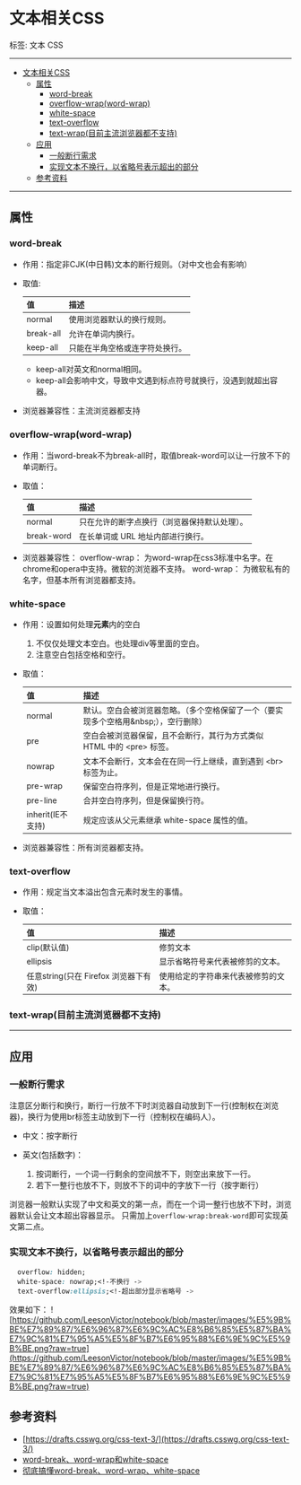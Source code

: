 # 文本相关CSS

标签: 文本 CSS

---

- [文本相关CSS](#文本相关css)
  - [属性](#属性)
    - [word-break](#word-break)
    - [overflow-wrap(word-wrap)](#overflow-wrapword-wrap)
    - [white-space](#white-space)
    - [text-overflow](#text-overflow)
    - [text-wrap(目前主流浏览器都不支持)](#text-wrap目前主流浏览器都不支持)
  - [应用](#应用)
    - [一般断行需求](#一般断行需求)
    - [实现文本不换行，以省略号表示超出的部分](#实现文本不换行以省略号表示超出的部分)
  - [参考资料](#参考资料)

---

## 属性

### word-break

- 作用：指定非CJK(中日韩)文本的断行规则。（对中文也会有影响）
- 取值:
  
  | 值        | 描述                           |
  | --------- | ------------------------------ |
  | normal    | 使用浏览器默认的换行规则。     |
  | break-all | 允许在单词内换行。             |
  | keep-all  | 只能在半角空格或连字符处换行。 |

  - keep-all对英文和normal相同。
  - keep-all会影响中文，导致中文遇到标点符号就换行，没遇到就超出容器。
- 浏览器兼容性：主流浏览器都支持

### overflow-wrap(word-wrap)

- 作用：当word-break不为break-all时，取值break-word可以让一行放不下的单词断行。
- 取值：
  
  | 值         | 描述                                         |
  | ---------- | -------------------------------------------- |
  | normal     | 只在允许的断字点换行（浏览器保持默认处理）。 |
  | break-word | 在长单词或 URL 地址内部进行换行。            |

- 浏览器兼容性：
  overflow-wrap： 为word-wrap在css3标准中名字。在chrome和opera中支持。微软的浏览器不支持。
  word-wrap： 为微软私有的名字，但基本所有浏览器都支持。

### white-space

- 作用：设置如何处理**元素**内的空白
  1. 不仅仅处理文本空白。也处理div等里面的空白。
  2. 注意空白包括空格和空行。
- 取值：
  
  | 值                | 描述                                                                                  |
  | ----------------- | ------------------------------------------------------------------------------------- |
  | normal            | 默认。空白会被浏览器忽略。（多个空格保留了一个（要实现多个空格用\&nbsp;），空行删除） |
  | pre               | 空白会被浏览器保留，且不会断行，其行为方式类似 HTML 中的 \<pre> 标签。                |
  | nowrap            | 文本不会断行，文本会在在同一行上继续，直到遇到 \<br> 标签为止。                       |
  | pre-wrap          | 保留空白符序列，但是正常地进行换行。                                                  |
  | pre-line          | 合并空白符序列，但是保留换行符。                                                      |
  | inherit(IE不支持) | 规定应该从父元素继承 white-space 属性的值。                                           |

- 浏览器兼容性：所有浏览器都支持。

### text-overflow

- 作用：规定当文本溢出包含元素时发生的事情。
- 取值：
  
  | 值                                    | 描述                                 |
  | ------------------------------------- | ------------------------------------ |
  | clip(默认值)                          | 修剪文本                             |
  | ellipsis                              | 显示省略符号来代表被修剪的文本。     |
  | 任意string(只在 Firefox 浏览器下有效) | 使用给定的字符串来代表被修剪的文本。 |

### text-wrap(目前主流浏览器都不支持)

---

## 应用

### 一般断行需求

注意区分断行和换行，断行一行放不下时浏览器自动放到下一行(控制权在浏览器)，换行为使用br标签主动放到下一行（控制权在编码人）。

- 中文：按字断行
- 英文(包括数字)：
  
  1. 按词断行，一个词一行剩余的空间放不下，则空出来放下一行。
  2. 若下一整行也放不下，则放不下的词中的字放下一行（按字断行）

浏览器一般默认实现了中文和英文的第一点，而在一个词一整行也放不下时，浏览器默认会让文本超出容器显示。
只需加上`overflow-wrap:break-word`即可实现英文第二点。

### 实现文本不换行，以省略号表示超出的部分

```css
  overflow: hidden;
  white-space: nowrap;<!-不换行 ->
  text-overflow:ellipsis;<!-超出部分显示省略号 ->
```

效果如下：
![https://github.com/LeesonVictor/notebook/blob/master/images/%E5%9B%BE%E7%89%87/%E6%96%87%E6%9C%AC%E8%B6%85%E5%87%BA%E7%9C%81%E7%95%A5%E5%8F%B7%E6%95%88%E6%9E%9C%E5%9B%BE.png?raw=true](https://github.com/LeesonVictor/notebook/blob/master/images/%E5%9B%BE%E7%89%87/%E6%96%87%E6%9C%AC%E8%B6%85%E5%87%BA%E7%9C%81%E7%95%A5%E5%8F%B7%E6%95%88%E6%9E%9C%E5%9B%BE.png?raw=true)

## 参考资料

- [https://drafts.csswg.org/css-text-3/](https://drafts.csswg.org/css-text-3/)
- [word-break、word-wrap和white-space](https://www.cnblogs.com/yingzi1028/p/6113066.html)
- [彻底搞懂word-break、word-wrap、white-space](https://www.cnblogs.com/dfyg-xiaoxiao/p/9640422.html)